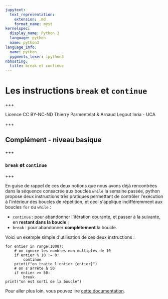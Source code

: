 ```yaml
---
jupytext:
  text_representation:
    extension: .md
    format_name: myst
kernelspec:
  display_name: Python 3
  language: python
  name: python3
language_info:
  name: python
  pygments_lexer: ipython3
nbhosting:
  title: break et continue
---
```


# Les instructions `break` et `continue`

+++

<div class="licence">
<span>Licence CC BY-NC-ND</span>
<span>Thierry Parmentelat &amp; Arnaud Legout</span>
<span>Inria - UCA</span>
</div>

+++

## Complément - niveau basique

+++

### `break` et `continue`

+++

En guise de rappel de ces deux notions que nous avons déjà rencontrées dans la séquence consacrée aux boucles `while` la semaine passée, python propose deux instructions très pratiques permettant de contrôler l'exécution à l'intérieur des boucles de répétition, et ceci s'applique indifféremment aux boucles `for` ou `while` :

 * `continue` : pour abandonner l'itération courante, et passer à la suivante, en **restant dans la boucle** ;
 * `break` : pour abandonner **complètement** la boucle.
 
Voici un exemple simple d'utilisation de ces deux instructions :

```{code-cell} ipython3
for entier in range(1000):
    # on ignore les nombres non multiples de 10
    if entier % 10 != 0:
        continue
    print(f"on traite l'entier {entier}")
    # on s'arrête à 50
    if entier >= 50:
        break
print("on est sorti de la boucle")
```

Pour aller plus loin, vous pouvez lire [cette documentation](https://docs.python.org/3/tutorial/controlflow.html?highlight=break#break-and-continue-statements-and-else-clauses-on-loops).
